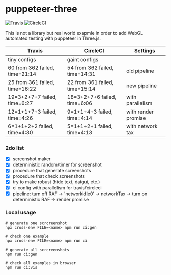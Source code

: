 # puppeteer-three
[![Travis](https://travis-ci.org/munrocket/puppeteer-three.svg?branch=master)](https://travis-ci.org/munrocket/puppeteer-three)
[![CircleCI](https://circleci.com/gh/munrocket/puppeteer-three.svg?style=svg)](https://circleci.com/gh/munrocket/puppeteer-three)

This is not a library but real world exapmle in order to add WebGL automated testing with puppeteer in Three.js.

|           Travis                        |            CircleCI                     |         Settings         |
|-----------------------------------------|-----------------------------------------|--------------------------|
| tiny configs                            | gaint configs                           |                          |
| 60 from 362 failed, time=21:14          | 54 from 362 failed, time=14:31          | old pipeline             |
| 25 from 361 failed, time=16:22          | 22 from 361 failed, time=15:14          | new pipeline             |
| 19=3+2+7+7 failed, time=6:27            | 18=3+2+7+6 failed, time=6:06            | with parallelism         |
| 12=1+1+7+3 failed, time=4:26            | 9=1+1+4+3 failed, time=4:14             | with render promise      |
| 6=1+1+2+2 failed, time=4:30             | 5=1+1+2+1 failed, time=4:13             | with network tax         |

### 2do list
- [x] screenshot maker
- [x] deterministic random/timer for screenshot
- [x] procedure that generate screenshots
- [x] procedure that check screenshots
- [x] try to make robust (hide text, datgui, etc.)
- [x] ci config with parallelism for travis/circleci
- [x] pipeline: turn off RAF -> 'networkidle0' -> networkTax -> turn on deterministic RAF -> render promise

### Local usage
```shell
# generate one scrcreenshot
npx cross-env FILE=<name> npm run ci:gen

# check one example
npx cross-env FILE=<name> npm run ci

# generate all scrcreenshots
npm run ci:gen

# check all examples in browser
npm run ci:vis
```

###